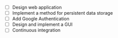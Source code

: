 - [ ] Design web application
- [ ] Implement a method for persistent data storage
- [ ] Add Google Authentication
- [ ] Design and implement a GUI
- [ ] Continuous integration
